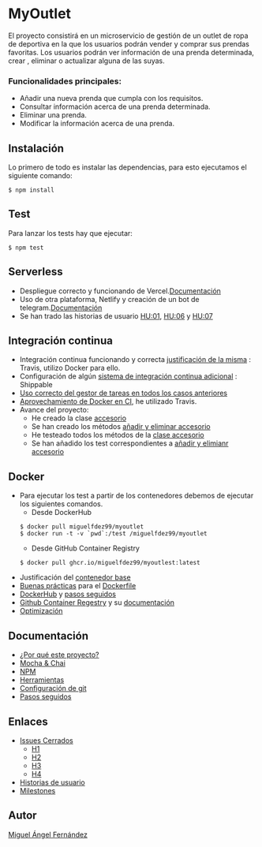 # MyOutlet
El proyecto consistirá en un microservicio de gestión de un outlet de ropa de deportiva en la que los usuarios podrán vender y comprar sus prendas favoritas.
Los usuarios podrán ver información de una prenda determinada, crear , eliminar o actualizar alguna de las suyas.

### Funcionalidades principales:
  - Añadir una nueva prenda que cumpla con los requisitos.
  - Consultar información acerca de una prenda determinada.
  - Eliminar una prenda.
  - Modificar la información acerca de una prenda.

## Instalación
Lo primero de todo es instalar las dependencias, para esto ejecutamos el siguiente comando:
~~~
$ npm install
~~~

## Test
Para lanzar los tests hay que ejecutar:
~~~
$ npm test
~~~

## Serverless

- Despliegue correcto y funcionando de Vercel.[Documentación](https://github.com/miguelfdez99/MyOutlet/blob/master/docs/vercel.md)
- Uso de otra plataforma, Netlify y creación de un bot de telegram.[Documentación](https://github.com/miguelfdez99/MyOutlet/blob/master/docs/telegrambot.md)
- Se han trado las historias de usuario [HU:01](https://github.com/miguelfdez99/MyOutlet/issues/2), [HU:06](https://github.com/miguelfdez99/MyOutlet/issues/38) y
[HU:07](https://github.com/miguelfdez99/MyOutlet/issues/43)

## Integración continua

- Integración continua funcionando y correcta [justificación de la misma](https://miguelfdez99.github.io/MyOutlet/ci) : Travis, utilizo Docker para ello.
- Configuración de algún [sistema de integración continua adicional](https://github.com/miguelfdez99/MyOutlet/blob/master/docs/shippable.md) : Shippable
- [Uso correcto del gestor de tareas en todos los casos anteriores](https://miguelfdez99.github.io/MyOutlet/taskci)
- [Aprovechamiento de Docker en CI](https://miguelfdez99.github.io/MyOutlet/ci), he utilizado Travis.
- Avance del proyecto:
  - He creado la clase [accesorio](https://github.com/miguelfdez99/MyOutlet/blob/master/src/accessories.js)
  - Se han creado los métodos [añadir y eliminar accesorio](https://github.com/miguelfdez99/MyOutlet/blob/master/src/myoutlet.js)
  - He testeado todos los métodos de la [clase accesorio](https://github.com/miguelfdez99/MyOutlet/blob/master/test/accessories.test.js)
  - Se han añadido los test correspondientes a [añadir y elimianr accesorio](https://github.com/miguelfdez99/MyOutlet/blob/master/test/myoutlet.test.js)
  

## Docker
- Para ejecutar los test a partir de los contenedores debemos de ejecutar los siguientes comandos.
  - Desde DockerHub
  ~~~
  $ docker pull miguelfdez99/myoutlet
  $ docker run -t -v `pwd`:/test /miguelfdez99/myoutlet
  ~~~
  - Desde GitHub Container Registry
  ~~~
  $ docker pull ghcr.io/miguelfdez99/myoutlest:latest
  ~~~
- Justificación del [contenedor base](https://github.com/miguelfdez99/MyOutlet/blob/master/docs/baseContainer.md)
- [Buenas prácticas](https://miguelfdez99.github.io/MyOutlet/dockerfile) para el [Dockerfile](https://github.com/miguelfdez99/MyOutlet/blob/master/Dockerfile)
- [DockerHub](https://hub.docker.com/r/miguelfdez99/myoutlet) y [pasos seguidos](https://miguelfdez99.github.io/MyOutlet/dockerhub)
- [Github Container Regestry](https://github.com/users/miguelfdez99/packages/container/package/myoutlet) y su [documentación](https://miguelfdez99.github.io/MyOutlet/ghcr)
- [Optimización](https://miguelfdez99.github.io/MyOutlet/opt)


## Documentación
- [¿Por qué este proyecto?](https://miguelfdez99.github.io/MyOutlet/info)
- [Mocha & Chai](https://miguelfdez99.github.io/MyOutlet/mocha_chai)
- [NPM](https://miguelfdez99.github.io/MyOutlet/tools)
- [Herramientas](https://miguelfdez99.github.io/MyOutlet/tools)
- [Configuración de git](https://github.com/miguelfdez99/MyOutlet/blob/master/docs/config.md)
- [Pasos seguidos](https://miguelfdez99.github.io/MyOutlet/pasos)

## Enlaces

- [Issues Cerrados](https://github.com/miguelfdez99/MyOutlet/issues?q=is%3Aissue+is%3Aclosed)
  - [H1](https://github.com/miguelfdez99/MyOutlet/milestone/1?closed=1)
  - [H2](https://github.com/miguelfdez99/MyOutlet/milestone/2?closed=1)
  - [H3](https://github.com/miguelfdez99/MyOutlet/milestone/3?closed=1)
  - [H4](https://github.com/miguelfdez99/MyOutlet/milestone/4?closed=1)
- [Historias de usuario](https://github.com/miguelfdez99/MyOutlet/issues?q=is%3Aopen+is%3Aissue+label%3Auser-stories)
- [Milestones](https://github.com/miguelfdez99/MyOutlet/milestones)

## Autor

[Miguel Ángel Fernández](https://github.com/miguelfdez99)
